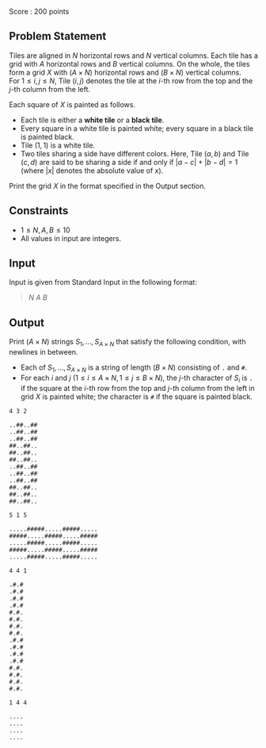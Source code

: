 Score : $200$ points

## Problem Statement

Tiles are aligned in $N$ horizontal rows and $N$ vertical columns.  Each tile has a grid with $A$ horizontal rows and $B$ vertical columns.  On the whole, the tiles form a grid $X$ with $(A\times N)$ horizontal rows and $(B\times N)$ vertical columns.<br>
For $1\leq i,j \leq N$, Tile $(i,j)$ denotes the tile at the $i$-th row from the top and the $j$-th column from the left.

Each square of $X$ is painted as follows.  

- Each tile is either a **white tile** or a **black tile**.
- Every square in a white tile is painted white; every square in a black tile is painted black.
- Tile $(1,1)$ is a white tile.
- Two tiles sharing a side have different colors.  Here, Tile $(a,b)$ and Tile $(c,d)$ are said to be sharing a side if and only if $|a-c|+|b-d|=1$ (where $|x|$ denotes the absolute value of $x$).

Print the grid $X$ in the format specified in the Output section.

## Constraints

- $1 \leq N,A,B \leq 10$
- All values in input are integers.

## Input

Input is given from Standard Input in the following format:

> $N$ $A$ $B$

## Output

Print $(A\times N)$ strings $S_1,\ldots,S_{A\times N}$ that satisfy the following condition, with newlines in between.

- Each of $S_1,\ldots,S_{A\times N}$ is a string of length $(B\times N)$ consisting of `.` and `#`.
- For each $i$ and $j$ $(1 \leq i \leq A\times N,1 \leq j \leq B\times N)$, the $j$-th character of $S_i$ is `.` if the square at the $i$-th row from the top and $j$-th column from the left in grid $X$ is painted white; the character is `#` if the square is painted black.

```input1
4 3 2
```

```output1
..##..##
..##..##
..##..##
##..##..
##..##..
##..##..
..##..##
..##..##
..##..##
##..##..
##..##..
##..##..
```

```input2
5 1 5
```

```output2
.....#####.....#####.....
#####.....#####.....#####
.....#####.....#####.....
#####.....#####.....#####
.....#####.....#####.....
```

```input3
4 4 1
```

```output3
.#.#
.#.#
.#.#
.#.#
#.#.
#.#.
#.#.
#.#.
.#.#
.#.#
.#.#
.#.#
#.#.
#.#.
#.#.
#.#.
```

```input4
1 4 4
```

```output4
....
....
....
....
```